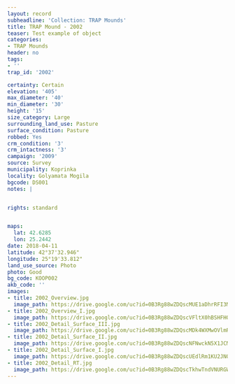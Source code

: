 ```yaml
---
layout: record
subheadline: 'Collection: TRAP Mounds'
title: TRAP Mound - 2002
teaser: Test example of object
categories:
- TRAP Mounds
header: no
tags:
- ''
trap_id: '2002'

certainty: Certain
elevation: '405'
max_diameter: '40'
min_diameter: '30'
height: '15'
size_category: Large
surrounding_land_use: Pasture
surface_condition: Pasture
robbed: Yes
crm_condition: '3'
crm_intactness: '3'
campaign: '2009'
source: Survey
municipality: Koprinka
locality: Golyamata Mogila
bgcode: DS001
notes: |


rights: standard


maps:
  lat: 42.6285
  lon: 25.2442
date: 2018-04-11
latitude: 42°37'32.946"
longitude: 25°19'33.812"
land_use_source: Photo
photo: Good
bg_code: KOOP002
akb_code: ''
images:
- title: 2002_Overview.jpg
  image_path: https://drive.google.com/uc?id=0B3Rg88wZDQscMUE1aDhrRFI3MG8
- title: 2002_Overview_I.jpg
  image_path: https://drive.google.com/uc?id=0B3Rg88wZDQscVFltX0hBSHFHQ0E
- title: 2002_Detail_Surface_III.jpg
  image_path: https://drive.google.com/uc?id=0B3Rg88wZDQscMDk4WXMwOVlmRTg
- title: 2002_Detail_Surface_II.jpg
  image_path: https://drive.google.com/uc?id=0B3Rg88wZDQscNFNwckN5X1JCMmM
- title: 2002_Detail_Surface_I.jpg
  image_path: https://drive.google.com/uc?id=0B3Rg88wZDQscUEdlRm1KU2JNOWc
- title: 2002_Detail_RT.jpg
  image_path: https://drive.google.com/uc?id=0B3Rg88wZDQscTkhwTndVNURGWjg
---
```

